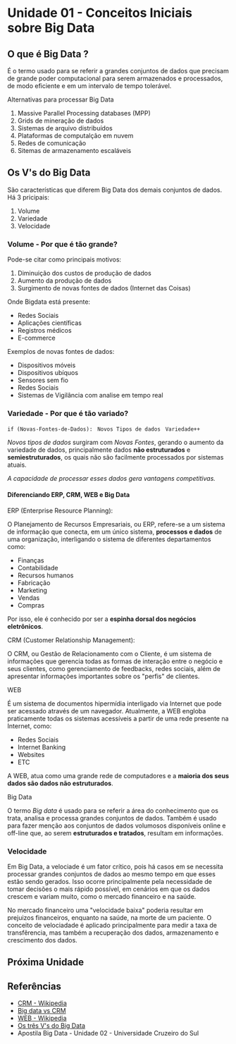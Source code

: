 # Unidade 01 - Conceitos Iniciais sobre Big Data

## O que é Big Data ?

É o termo usado para se referir a grandes conjuntos de dados que precisam de grande poder computacional para serem armazenados e processados, de modo eficiente e em um intervalo de tempo tolerável.

Alternativas para processar Big Data

1. Massive Parallel Processing databases (MPP)
2. Grids de mineração de dados
3. Sistemas de arquivo distribuídos
4. Plataformas de computalção em nuvem
5. Redes de comunicação
6. Sitemas de armazenamento escaláveis

## Os V's do Big Data

São características que diferem Big Data dos demais conjuntos de dados. Há 3 pricipais:

1. Volume
2. Variedade
3. Velocidade

### Volume - Por que é tão grande?

Pode-se citar como principais motivos:

1. Diminuição dos custos de produção de dados
2. Aumento da produção de dados
3. Surgimento de novas fontes de dados (Internet das Coisas)

Onde Bigdata está presente:

- Redes Sociais
- Aplicações científicas
- Registros médicos
- E-commerce

Exemplos de novas fontes de dados:

- Dispositivos móveis
- Dispositivos ubíquos
- Sensores sem fio
- Redes Sociais
- Sistemas de Vigilância com analise em tempo real

### Variedade - Por que é tão variado?

`if (Novas-Fontes-de-Dados):`
` Novos Tipos de dados`
` Variedade++`

_Novos tipos de dados_ surgiram com _Novas Fontes_, gerando o aumento da variedade de dados, principalmente dados **não estruturados** e **semiestruturados**, os quais não são facilmente processados por sistemas atuais.

_A capacidade de processar esses dados gera vantagens competitivas._

#### Diferenciando ERP, CRM, WEB e Big Data

ERP (Enterprise Resource Planning):

O Planejamento de Recursos Empresariais, ou ERP, refere-se a um sistema de informação que conecta, em um único sistema, **processos e dados** de uma organização, interligando o sistema de diferentes departamentos como:

- Finanças
- Contabilidade
- Recursos humanos
- Fabricação
- Marketing
- Vendas
- Compras

Por isso, ele é conhecido por ser a **espinha dorsal dos negócios eletrônicos**.

CRM (Customer Relationship Management):

O CRM, ou Gestão de Relacionamento com o Cliente, é um sistema de informações que gerencia todas as formas de interação entre o negócio e seus clientes, como gerenciamento de feedbacks, redes sociais, além de apresentar informações importantes sobre os "perfis" de clientes.

WEB

É um sistema de documentos hipermídia interligado via Internet que pode ser acessado através de um navegador. Atualmente, a WEB engloba praticamente todas os sistemas acessíveis a partir de uma rede presente na Internet, como:

- Redes Sociais
- Internet Banking
- Websites
- ETC

A WEB, atua como uma grande rede de computadores e a **maioria dos seus dados são dados não estruturados**.

Big Data

O termo _Big data_ é usado para se referir a área do conhecimento que os trata, analisa e processa grandes conjuntos de dados. Também é usado para fazer menção aos conjuntos de dados volumosos disponíveis online e off-line que, ao serem **estruturados e tratados**, resultam em informações.

### Velocidade

Em Big Data, a velociade é um fator crítico, pois há casos em se necessita processar grandes conjuntos de dados ao mesmo tempo em que esses estão sendo gerados. Isso ocorre principalmente pela necessidade de tomar decisões o mais rápido possível, em cenários em que os dados crescem e variam muito, como o mercado financeiro e na saúde.

No mercado financeiro uma "velocidade baixa" poderia resultar em prejuizos financeiros, enquanto na saúde, na morte de um paciente. O conceito de velociadade é aplicado principalmente para medir a taxa de transfêrencia, mas também a recuperação dos dados, armazenamento e crescimento dos dados.

## Próxima Unidade

[](../Unidade02/)

## Referências

- [CRM - Wikipedia](https://pt.wikipedia.org/wiki/Gest%C3%A3o_de_relacionamento_com_o_cliente)
- [Big data vs CRM](https://canaltech.com.br/big-data/CRM-e-BIG-Data-qual-a-diferenca/)
- [WEB - Wikipedia](https://pt.wikipedia.org/wiki/World_Wide_Web)
- [Os três V's do Big Data](https://blogs.oracle.com/health-sciences/post/the-three-vx27s-of-big-data-volume-velocity-and-variety#:~:text=The%20Three%20V's%20of%20Big%20Data%3A%20Volume%2C%20Velocity%2C%20and%20Variety)
- Apostila Big Data - Unidade 02 - Universidade Cruzeiro do Sul
